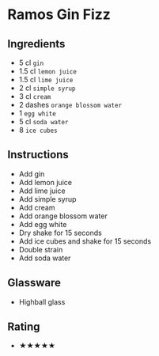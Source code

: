 # Ramos Gin Fizz

## Ingredients
- 5 cl `gin`
- 1.5 cl `lemon juice`
- 1.5 cl `lime juice`
- 2 cl `simple syrup`
- 3 cl `cream`
- 2 dashes `orange blossom water`
- 1 `egg white`
- 5 cl `soda water`
- 8 `ice cubes`

## Instructions
- Add gin
- Add lemon juice
- Add lime juice
- Add simple syrup
- Add cream
- Add orange blossom water
- Add egg white
- Dry shake for 15 seconds
- Add ice cubes and shake for 15 seconds
- Double strain
- Add soda water

## Glassware
- Highball glass

## Rating
- ★★★★★